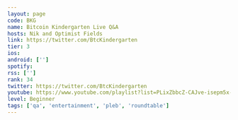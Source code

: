 ```yaml
---
layout: page
code: BKG
name: Bitcoin Kindergarten Live Q&A
hosts: Nik and Optimist Fields
link: https://twitter.com/BtcKindergarten
tier: 3
ios: 
android: ['']
spotify: 
rss: ['']
rank: 34
twitter: https://twitter.com/BtcKindergarten
youtube: https://www.youtube.com/playlist?list=PLixZbbcZ-CAJve-isepm5x-rtv01csTtu
level: Beginner
tags: ['qa', 'entertainment', 'pleb', 'roundtable']
---
```

